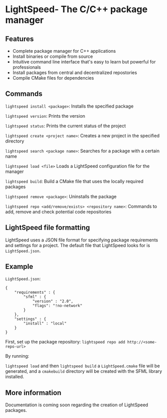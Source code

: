 # LightSpeed- The C/C++ package manager

## Features
- Complete package manager for C++ applications
- Install binaries or compile from source
- Intuitive command line interface that's easy to learn but powerful for professionals
- Install packages from central and decentralized repostories
- Compile CMake files for dependencies

## Commands
```lightspeed install <package>```: Installs the specified package

```lightspeed version```: Prints the version

```lightspeed status```: Prints the current status of the project

```lightspeed create <project name>```: Creates a new project in the specified directory

```lightspeed search <package name>```: Searches for a package with a certain name

```lightspeed load <file>``` Loads a LightSpeed configuration file for the manager

```lightspeed build```: Build a CMake file that uses the locally required packages

```lightspeed remove <package>```: Uninstalls the package

```lightspeed repo <add/remove/exists> <repository name>```: Commands to add, remove and check potential code repositories

## LightSpeed file formatting
LightSpeed uses a JSON file format for specifying package requirements and settings for a project. The default file that LightSpeed looks for is ```LightSpeed.json```.

## Example

```LightSpeed.json```:

```
{
    "requirements" : {
        "sfml" : {
            "version" : "2.0",
            "flags": "!no-network"
        }
    },
    "settings" : {
        "install" : "local"
    }
}
```
First, set up the package repository:
```lightspeed repo add http://<some-repo-url>```

By running:

```lightspeed load```
and then
```lightspeed build```
a ```LightSpeed.cmake``` file will be generated, and a ```cmakebuild``` directory will be created with the SFML library installed.

## More information

Documentation is coming soon regarding the creation of LightSpeed packages.

